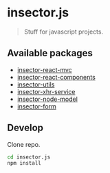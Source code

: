 # insector.js

> Stuff for javascript projects.

## Available packages

* [insector-react-mvc](https://github.com/insector-ab/insector.js/tree/master/packages/insector-react-mvc)
* [insector-react-components](https://github.com/insector-ab/insector.js/tree/master/packages/insector-react-components)
* [insector-utils](https://github.com/insector-ab/insector.js/tree/master/packages/insector-utils)
* [insector-xhr-service](https://github.com/insector-ab/insector.js/tree/master/packages/insector-xhr-service)
* [insector-node-model](https://github.com/insector-ab/insector.js/tree/master/packages/insector-node-model)
* [insector-form](https://github.com/insector-ab/insector.js/tree/master/packages/insector-form)

## Develop

Clone repo.

```sh
cd insector.js
npm install
```
